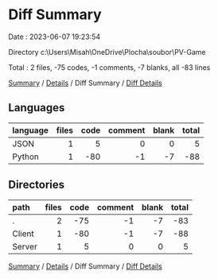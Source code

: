 # Diff Summary

Date : 2023-06-07 19:23:54

Directory c:\\Users\\Misah\\OneDrive\\Plocha\\soubor\\PV-Game

Total : 2 files,  -75 codes, -1 comments, -7 blanks, all -83 lines

[Summary](results.md) / [Details](details.md) / Diff Summary / [Diff Details](diff-details.md)

## Languages
| language | files | code | comment | blank | total |
| :--- | ---: | ---: | ---: | ---: | ---: |
| JSON | 1 | 5 | 0 | 0 | 5 |
| Python | 1 | -80 | -1 | -7 | -88 |

## Directories
| path | files | code | comment | blank | total |
| :--- | ---: | ---: | ---: | ---: | ---: |
| . | 2 | -75 | -1 | -7 | -83 |
| Client | 1 | -80 | -1 | -7 | -88 |
| Server | 1 | 5 | 0 | 0 | 5 |

[Summary](results.md) / [Details](details.md) / Diff Summary / [Diff Details](diff-details.md)